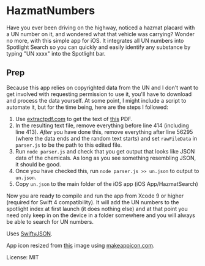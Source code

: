 # HazmatNumbers

Have you ever been driving on the highway, noticed a hazmat placard with a UN number on it, and wondered what that vehicle was carrying? Wonder no more, with this simple app for iOS. It integrates all UN numbers into Spotlight Search so you can quickly and easily identify any substance by typing "UN xxxx" into the Spotlight bar.

## Prep  

Because this app relies on copyrighted data from the UN and I don't want to get involved with requesting permission to use it, you'll have to download and process the data yourself. At some point, I might include a script to automate it, but for the time being, here are the steps I followed:  
1. Use [extractpdf.com](https://www.extractpdf.com) to get the text of [this](http://www.unece.org/fileadmin/DAM/trans/danger/publi/unrec/rev18/English/Rev18_Volume1_Part3andApp.pdf) PDF.    
2. In the resulting text file, remove everything before line 414 (including line 413). *After* you have done this, remove everything after line 56295 (where the data ends and the random text starts) and set `rawFileData` in `parser.js` to be the path to this edited file.  
3. Run `node parser.js` and check that you get output that looks like JSON data of the chemicals. As long as you see something resembling JSON, it should be good.
4. Once you have checked this, run `node parser.js >> un.json` to output to `un.json`.  
5. Copy `un.json` to the main folder of the iOS app (iOS App/HazmatSearch)  

Now you are ready to compile and run the app from Xcode 9 or higher (required for Swift 4 compatibility). It will add the UN numbers to the spotlight index at first launch (it does nothing else) and at that point you need only keep in on the device in a folder somewhere and you will always be able to search for UN numbers.

Uses [SwiftyJSON](https://github.com/SwiftyJSON/SwiftyJSON).

App icon resized from [this](https://propaneoutfitters.com/wp-content/uploads/2016/07/PROPANE-HASMAT-NFPA-OSHA-LABEL-SIGN.png) image using [makeappicon.com](https://makeappicon.com).

License: MIT
